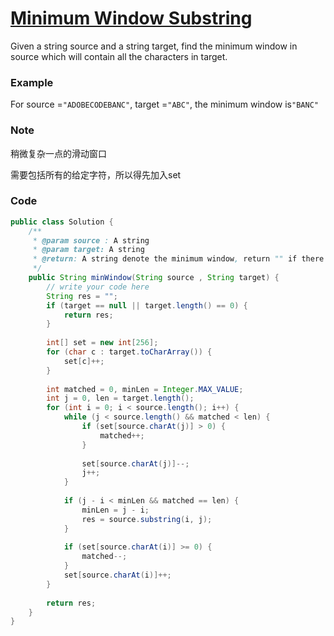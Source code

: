 # [Minimum Window Substring](https://www.lintcode.com/problem/minimum-window-substring/description)

Given a string source and a string target, find the minimum window in source which will contain all the characters in target.

### Example

For source =`"ADOBECODEBANC"`, target =`"ABC"`, the minimum window is`"BANC"`

### Note

稍微复杂一点的滑动窗口

需要包括所有的给定字符，所以得先加入set

### Code

```java
public class Solution {
    /**
     * @param source : A string
     * @param target: A string
     * @return: A string denote the minimum window, return "" if there is no such a string
     */
    public String minWindow(String source , String target) {
        // write your code here
        String res = "";
        if (target == null || target.length() == 0) {
            return res;
        }
        
        int[] set = new int[256];
        for (char c : target.toCharArray()) {
            set[c]++;
        }
        
        int matched = 0, minLen = Integer.MAX_VALUE;
        int j = 0, len = target.length();
        for (int i = 0; i < source.length(); i++) {
            while (j < source.length() && matched < len) {
                if (set[source.charAt(j)] > 0) {
                    matched++;
                }
                
                set[source.charAt(j)]--;
                j++;
            }
            
            if (j - i < minLen && matched == len) {
                minLen = j - i;
                res = source.substring(i, j);
            }
            
            if (set[source.charAt(i)] >= 0) {
                matched--;
            }
            set[source.charAt(i)]++;
        }
        
        return res;
    }
}
```



